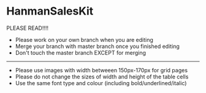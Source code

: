 HanmanSalesKit
==============

PLEASE READ!!!!

* Please work on your own branch when you are editing
* Merge your branch with master branch once you finished editing
* Don't touch the master branch EXCEPT for merging

***

* Please use images with width betweeen 150px-170px for grid pages
* Please do not change the sizes of width and height of the table cells
* Use the same font type and colour (including bold/underlined/italic)